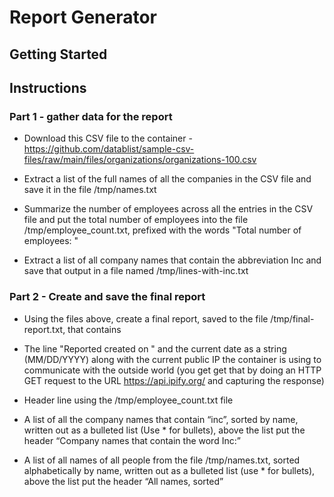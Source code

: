 # Report Generator


## Getting Started



## Instructions

### Part 1 - gather data for the report

* Download this CSV file to the container -
https://github.com/datablist/sample-csv-files/raw/main/files/organizations/organizations-100.csv

* Extract a list of the full names of all the companies in the CSV file and
save it in the file /tmp/names.txt

* Summarize the number of employees across
all the entries in the CSV file and put the total number of employees into the
file /tmp/employee_count.txt, prefixed with the words "Total number of
employees: "

* Extract a list of all company names that contain the
abbreviation Inc and save that output in a file named /tmp/lines-with-inc.txt

### Part 2 - Create and save the final report

* Using the files above, create a final report, saved to the file /tmp/final-report.txt,  that contains

* The line "Reported created on " and the current date as a string (MM/DD/YYYY) along with the current public IP the container is using to communicate with the outside world (you get get that by doing an HTTP GET request to the URL https://api.ipify.org/ and capturing the response)

* Header line using the /tmp/employee_count.txt file

* A list of all the company names that contain “inc”, sorted by name, written
  out as a bulleted list (Use * for bullets), above the list put the header
  “Company names that contain the word Inc:”

* A list of all names of all people from the file /tmp/names.txt, sorted
  alphabetically by name, written out as a bulleted list (use * for bullets),
  above the list put the header “All names, sorted”

